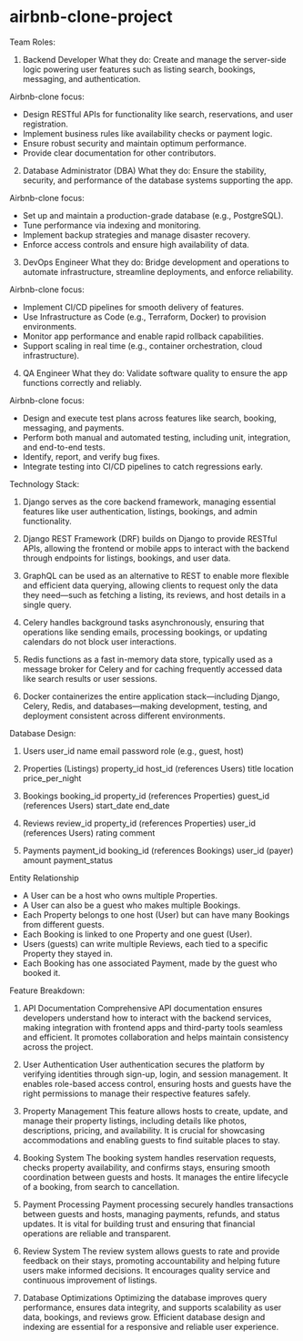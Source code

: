 # airbnb-clone-project

Team Roles:
1. Backend Developer
What they do: Create and manage the server-side logic powering user features such as listing search, bookings, messaging, and authentication.

Airbnb-clone focus:
* Design RESTful APIs for functionality like search, reservations, and user registration.
* Implement business rules like availability checks or payment logic.
* Ensure robust security and maintain optimum performance.
* Provide clear documentation for other contributors.


2. Database Administrator (DBA)
What they do: Ensure the stability, security, and performance of the database systems supporting the app.

Airbnb-clone focus:
* Set up and maintain a production-grade database (e.g., PostgreSQL).
* Tune performance via indexing and monitoring.
* Implement backup strategies and manage disaster recovery.
* Enforce access controls and ensure high availability of data.


3. DevOps Engineer
What they do: Bridge development and operations to automate infrastructure, streamline deployments, and enforce reliability.

Airbnb-clone focus:
* Implement CI/CD pipelines for smooth delivery of features.
* Use Infrastructure as Code (e.g., Terraform, Docker) to provision environments.
* Monitor app performance and enable rapid rollback capabilities.
* Support scaling in real time (e.g., container orchestration, cloud infrastructure).


4. QA Engineer
What they do: Validate software quality to ensure the app functions correctly and reliably.

Airbnb-clone focus:
* Design and execute test plans across features like search, booking, messaging, and payments.
* Perform both manual and automated testing, including unit, integration, and end-to-end tests.
* Identify, report, and verify bug fixes.
* Integrate testing into CI/CD pipelines to catch regressions early.


Technology Stack:
1. Django serves as the core backend framework, managing essential features like user authentication, listings, bookings, and admin functionality.

2. Django REST Framework (DRF) builds on Django to provide RESTful APIs, allowing the frontend or mobile apps to interact with the backend through endpoints for listings, bookings, and user data.

3. GraphQL can be used as an alternative to REST to enable more flexible and efficient data querying, allowing clients to request only the data they need—such as fetching a listing, its reviews, and host details in a single query.

4. Celery handles background tasks asynchronously, ensuring that operations like sending emails, processing bookings, or updating calendars do not block user interactions.

5. Redis functions as a fast in-memory data store, typically used as a message broker for Celery and for caching frequently accessed data like search results or user sessions.

6. Docker containerizes the entire application stack—including Django, Celery, Redis, and databases—making development, testing, and deployment consistent across different environments.


Database Design:
1. Users
user_id
name
email
password
role (e.g., guest, host)

2. Properties (Listings)
property_id
host_id (references Users)
title
location
price_per_night

3. Bookings
booking_id
property_id (references Properties)
guest_id (references Users)
start_date
end_date

4. Reviews
review_id
property_id (references Properties)
user_id (references Users)
rating
comment

5. Payments
payment_id
booking_id (references Bookings)
user_id (payer)
amount
payment_status

Entity Relationship
* A User can be a host who owns multiple Properties.
* A User can also be a guest who makes multiple Bookings.
* Each Property belongs to one host (User) but can have many Bookings from different guests.
* Each Booking is linked to one Property and one guest (User).
* Users (guests) can write multiple Reviews, each tied to a specific Property they stayed in.
* Each Booking has one associated Payment, made by the guest who booked it.


Feature Breakdown:
1. API Documentation
Comprehensive API documentation ensures developers understand how to interact with the backend services, making integration with frontend apps and third-party tools seamless and efficient. It promotes collaboration and helps maintain consistency across the project.

2. User Authentication
User authentication secures the platform by verifying identities through sign-up, login, and session management. It enables role-based access control, ensuring hosts and guests have the right permissions to manage their respective features safely.

3. Property Management
This feature allows hosts to create, update, and manage their property listings, including details like photos, descriptions, pricing, and availability. It is crucial for showcasing accommodations and enabling guests to find suitable places to stay.

4. Booking System
The booking system handles reservation requests, checks property availability, and confirms stays, ensuring smooth coordination between guests and hosts. It manages the entire lifecycle of a booking, from search to cancellation.

5. Payment Processing
Payment processing securely handles transactions between guests and hosts, managing payments, refunds, and status updates. It is vital for building trust and ensuring that financial operations are reliable and transparent.

6. Review System
The review system allows guests to rate and provide feedback on their stays, promoting accountability and helping future users make informed decisions. It encourages quality service and continuous improvement of listings.

7. Database Optimizations
Optimizing the database improves query performance, ensures data integrity, and supports scalability as user data, bookings, and reviews grow. Efficient database design and indexing are essential for a responsive and reliable user experience.